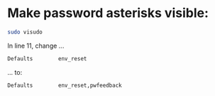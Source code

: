 # Make password asterisks visible:

```bash
sudo visudo
```

In line 11, change ...

```bash
Defaults        env_reset
````

... to:

```bash
Defaults        env_reset,pwfeedback
```